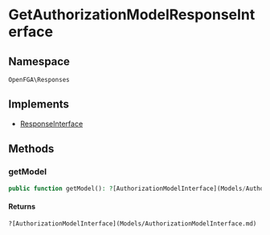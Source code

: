 # GetAuthorizationModelResponseInterface


## Namespace
`OpenFGA\Responses`

## Implements
* [ResponseInterface](Responses/ResponseInterface.md)



## Methods
### getModel


```php
public function getModel(): ?[AuthorizationModelInterface](Models/AuthorizationModelInterface.md)
```



#### Returns
`?[AuthorizationModelInterface](Models/AuthorizationModelInterface.md)`

